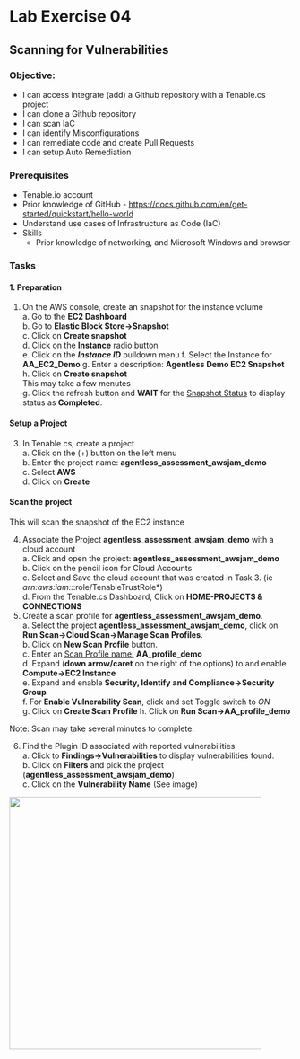 # Lab Exercise 04

## Scanning for Vulnerabilities


### Objective:

- I can access integrate (add) a Github repository with a Tenable.cs project
- I can clone a Github repository
- I can scan IaC
- I can identify Misconfigurations
- I can remediate code and create Pull Requests
- I can setup Auto Remediation

### Prerequisites
- Tenable.io account
- Prior knowledge of GitHub - https://docs.github.com/en/get-started/quickstart/hello-world
- Understand use cases of Infrastructure as Code (IaC)
- Skills
  - Prior knowledge of networking, and Microsoft Windows and browser

### Tasks

#### 1.  Preparation

1.  On the AWS console, create an snapshot for the instance volume   
  a.  Go to the **EC2 Dashboard**    
  b.  Go to **Elastic Block Store->Snapshot**  
  c.  Click on **Create snapshot**  
  d.  Click on the **Instance** radio button      
  e.  Click on the ***Instance ID*** pulldown menu 
  f.  Select the Instance for **AA_EC2_Demo**
  g.  Enter a description:  **Agentless Demo EC2 Snapshot**   
  h.  Click on **Create snapshot**    
    This may take a few menutes   
  g.  Click the refresh button and **WAIT** for the <u>Snapshot Status</u> to display status as **Completed**.  


#### Setup a Project 
3.  In Tenable.cs, create a project  
a.  Click on the (+) button on the left menu  
b.  Enter the project name: **agentless_assessment_awsjam_demo**  
c.  Select **AWS**  
d.  Click on **Create**

#### Scan the project

This will scan the snapshot of the EC2 instance

4.  Associate the Project **agentless_assessment_awsjam_demo** with a cloud account  
  a.  Click and open the project:  **agentless_assessment_awsjam_demo**  
  b.  Click on the pencil icon for Cloud Accounts  
  c.  Select and Save the cloud account that was created in Task 3.  (ie *arn:aws:iam::*:role/TenableTrustRole*)  
  d.  From the Tenable.cs Dashboard, Click on **HOME-PROJECTS & CONNECTIONS**
5.  Create a scan profile for **agentless_assessment_awsjam_demo**.  
  a.  Select the project **agentless_assessment_awsjam_demo**, click on **Run Scan->Cloud Scan->Manage Scan Profiles**.    
  b.  Click on **New Scan Profile** button.  
  c.  Enter an <u>Scan Profile name:</u>  **AA_profile_demo**  
  d.   Expand (**down arrow/caret** on the right of the options) to and enable **Compute->EC2 Instance**  
  e.  Expand and enable **Security, Identify and Compliance->Security Group**  
  f.  For **Enable Vulnerability Scan**, click and set Toggle switch to *ON*  
  g.  Click on **Create Scan Profile**
  h.  Click on **Run Scan->AA_profile_demo**

Note:  Scan may take several minutes to complete.  

6.  Find the Plugin ID associated with reported vulnerabilities  
  a.  Click to **Findings->Vulnerabilities** to display vulnerabilities found.    
  b.  Click on **Filters** and pick the project (**agentless_assessment_awsjam_demo**)  
  c.  Click on the **Vulnerability Name**  (See image)
<img src="https://aws-jam-challenge-resources.s3.amazonaws.com/scan-and-remediate-ninja/plug-in.png" height="450" />  

